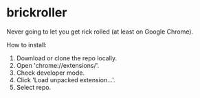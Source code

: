# brickroller
Never going to let you get rick rolled (at least on Google Chrome).

How to install:
1. Download or clone the repo locally.
2. Open 'chrome://extensions/'.
3. Check developer mode.
4. Click 'Load unpacked extension...'.
5. Select repo.
